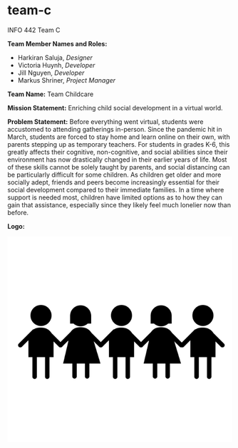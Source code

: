 # team-c
INFO 442 Team C

**Team Member Names and Roles:**
- Harkiran Saluja, *Designer*
- Victoria Huynh, *Developer*
- Jill Nguyen, *Developer*
- Markus Shriner, *Project Manager*

**Team Name:** Team Childcare

**Mission Statement:** Enriching child social development in a virtual world.

**Problem Statement:**
Before everything went virtual, students were accustomed to attending gatherings in-person. Since the pandemic hit in March, students are forced to stay home and learn online on their own, with parents stepping up as temporary teachers. For students in grades K-6, this greatly affects their cognitive, non-cognitive, and social abilities since their environment has now drastically changed in their earlier years of life. Most of these skills cannot be solely taught by parents, and social distancing can be particularly difficult for some children. As children get older and more socially adept, friends and peers become increasingly essential for their social development compared to their immediate families. In a time where support is needed most, children have limited options as to how they can gain that assistance, especially since they likely feel much lonelier now than before.

**Logo:**

![children together logo](imgs/children.png)
